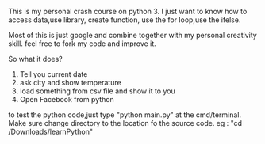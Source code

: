 This is my personal crash course on python 3. I just want to know how to access data,use library, create function, use the for loop,use the ifelse.

Most of this is just google and combine together with my personal creativity skill. feel free to fork my code and improve it.

So what it does?
1. Tell you current date
2. ask city and show temperature
3. load something from csv file and show it to you
4. Open Facebook from python

to test the python code,just type "python main.py" at the cmd/terminal. Make sure change directory to the location fo the source code. eg : "cd /Downloads/learnPython"